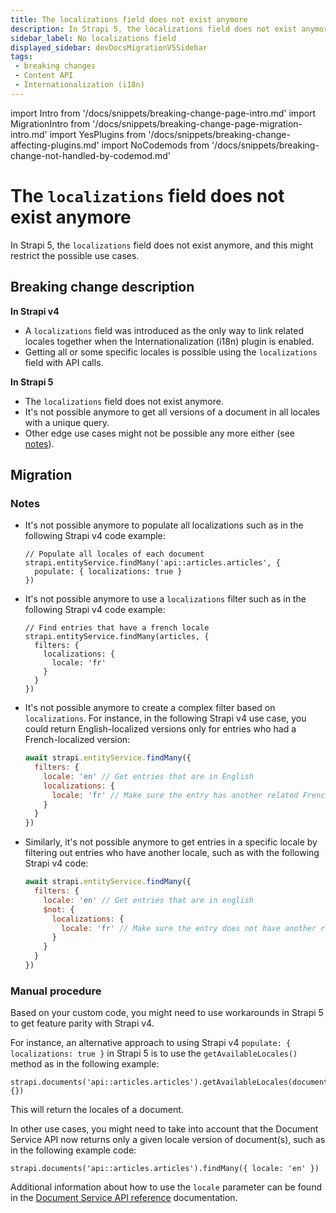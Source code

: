 ```yaml
---
title: The localizations field does not exist anymore
description: In Strapi 5, the localizations field does not exist anymore, and queries should use the locale parameter instead. Not all Strapi v4 use cases might be directly achievable.
sidebar_label: No localizations field
displayed_sidebar: devDocsMigrationV5Sidebar
tags:
 - breaking changes
 - Content API
 - Internationalization (i18n)
---
```


import Intro from '/docs/snippets/breaking-change-page-intro.md'
import MigrationIntro from '/docs/snippets/breaking-change-page-migration-intro.md'
import YesPlugins from '/docs/snippets/breaking-change-affecting-plugins.md'
import NoCodemods from '/docs/snippets/breaking-change-not-handled-by-codemod.md'

# The `localizations` field does not exist anymore

In Strapi 5, the `localizations` field does not exist anymore, and this might restrict the possible use cases. <Intro />

<YesPlugins/>
<NoCodemods/>

## Breaking change description

<SideBySideContainer>

<SideBySideColumn>

**In Strapi v4**

* A `localizations` field was introduced as the only way to link related locales together when the Internationalization (i18n) plugin is enabled.
* Getting all or some specific locales is possible using the `localizations` field with API calls.<br/>

</SideBySideColumn>

<SideBySideColumn>

**In Strapi 5**

* The `localizations` field does not exist anymore.
* It's not possible anymore to get all versions of a document in all locales with a unique query.
* Other edge use cases might not be possible any more either (see [notes](#notes)).

</SideBySideColumn>

</SideBySideContainer>

## Migration

<MigrationIntro />

### Notes

* It's not possible anymore to populate all localizations such as in the following Strapi v4 code example:

  ```tsx
  // Populate all locales of each document
  strapi.entityService.findMany('api::articles.articles', {
    populate: { localizations: true }
  })
  ```

* It's not possible anymore to use a `localizations` filter such as in the following Strapi v4 code example:

  ```tsx
  // Find entries that have a french locale
  strapi.entityService.findMany(articles, {
    filters: {
      localizations: {
        locale: 'fr'
      }
    }
  })
  ```

* It's not possible anymore to create a complex filter based on `localizations`. For instance, in the following Strapi v4 use case, you could return English-localized versions only for entries who had a French-localized version:

  ```jsx
  await strapi.entityService.findMany({
    filters: {
      locale: 'en' // Get entries that are in English
      localizations: {
        locale: 'fr' // Make sure the entry has another related French one
      }
    }
  })
  ```

* Similarly, it's not possible anymore to get entries in a specific locale by filtering out entries who have another locale, such as with the following Strapi v4 code:

  ```jsx
  await strapi.entityService.findMany({
    filters: {
      locale: 'en' // Get entries that are in english
      $not: {
        localizations: {
          locale: 'fr' // Make sure the entry does not have another related French one
        }
      }
    }
  })
  ```

### Manual procedure

Based on your custom code, you might need to use workarounds in Strapi 5 to get feature parity with Strapi v4.

For instance, an alternative approach to using Strapi v4 `populate: { localizations: true }` in Strapi 5 is to use the `getAvailableLocales()` method as in the following example:

```tsx
strapi.documents('api::articles.articles').getAvailableLocales(documentId, {})
```

This will return the locales of a document.

In other use cases, you might need to take into account that the Document Service API now returns only a given locale version of document(s), such as in the following example code:

```tsx
strapi.documents('api::articles.articles').findMany({ locale: 'en' })
```

Additional information about how to use the `locale` parameter can be found in the [Document Service API reference](/dev-docs/api/document-service) documentation.
